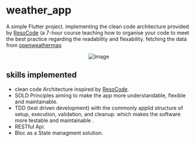 # weather_app

A simple Flutter project. implementing the clean code architecture provided by [ResoCode](https://resocoder.com/flutter-clean-architecture-tdd/) (a 7-hour course teaching how to organise your code to meet the best practice regarding the readability and flexability.
fetching the data from [openweathermap](https://openweathermap.org/api)

<p align="center">
    <img src="GIF-200412_031831.gif" alt="Image"  />
</p>

## skills implemented 
- clean code Architecture inspired by [ResoCode](https://resocoder.com/).
- SOLD Principles aiming to make the app more understandable, flexible and maintainable.
- TDD (test driven development) with the commonly applid structure of setup,  execution,        validation, and cleanup. which makes the software more testable and maintainable .
- RESTful Api.
- Bloc as a State managment solution.


